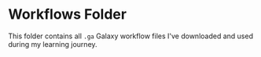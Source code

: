 # Workflows Folder

This folder contains all `.ga` Galaxy workflow files I've downloaded and used during my learning journey.
